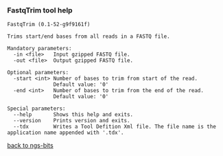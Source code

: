 ### FastqTrim tool help
	FastqTrim (0.1-52-g9f9161f)
	
	Trims start/end bases from all reads in a FASTQ file.
	
	Mandatory parameters:
	  -in <file>   Input gzipped FASTQ file.
	  -out <file>  Output gzipped FASTQ file.
	
	Optional parameters:
	  -start <int> Number of bases to trim from start of the read.
	               Default value: '0'
	  -end <int>   Number of bases to trim from the end of the read.
	               Default value: '0'
	
	Special parameters:
	  --help       Shows this help and exits.
	  --version    Prints version and exits.
	  --tdx        Writes a Tool Defition Xml file. The file name is the application name appended with '.tdx'.
	
[back to ngs-bits](https://github.com/marc-sturm/ngs-bits)